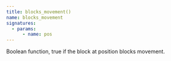 ```yaml
---
title: blocks_movement()
name: blocks_movement
signatures:
  - params:
      - name: pos
---
```


Boolean function, true if the block at position blocks movement.

